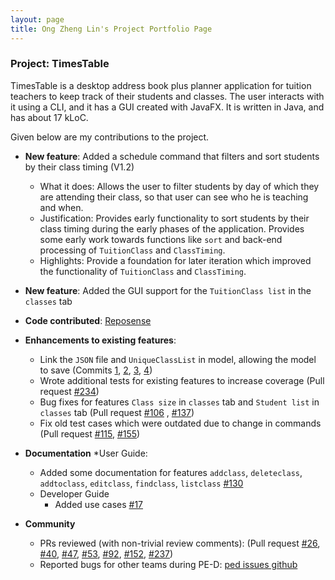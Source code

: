 ```yaml
---
layout: page
title: Ong Zheng Lin's Project Portfolio Page
---
```


### Project: TimesTable

TimesTable is a desktop address book plus planner application for tuition teachers to keep track of their students 
and classes. The user interacts with it using a CLI, and it has a GUI created with JavaFX. It is written in Java, 
and has about 17 kLoC.

Given below are my contributions to the project.

* **New feature**: Added a schedule command that filters and sort students by their class timing (V1.2)
  * What it does: Allows the user to filter students by day of which they are attending their class, so that user 
    can see who he is teaching and when.
  * Justification:  Provides early functionality to sort students by their class timing during the early phases of 
    the application. Provides some early work towards functions like `sort` and back-end processing of 
    `TuitionClass` and `ClassTiming`.
  * Highlights: Provide a foundation for later iteration which improved the functionality of `TuitionClass` and `ClassTiming`.
  
* **New feature**: Added the GUI support for the `TuitionClass list` in the `classes` tab 

* **Code contributed**: [Reposense](https://nus-cs2103-ay2122s1.github.io/tp-dashboard/?search=f11&sort=groupTitle&sortWithin=title&timeframe=commit&mergegroup=&groupSelect=groupByRepos&breakdown=true&checkedFileTypes=docs~functional-code~test-code~other&since=2021-09-17&tabOpen=true&tabType=authorship&tabAuthor=Ongzl&tabRepo=AY2122S1-CS2103T-F11-1%2Ftp%5Bmaster%5D&authorshipIsMergeGroup=false&authorshipFileTypes=docs~functional-code~test-code~other&authorshipIsBinaryFileTypeChecked=false)
  
* **Enhancements to existing features**:
    * Link the `JSON` file and `UniqueClassList` in model, allowing the model to save (Commits [1](https://github.com/AY2122S1-CS2103T-F11-1/tp/commit/e632b2de0b0f44bc67e84de601d8632e28696bf1),
      [2](https://github.com/AY2122S1-CS2103T-F11-1/tp/commit/7ddac4e24d6abc6da6b669c0daf50a85601c3f5a),
      [3](https://github.com/AY2122S1-CS2103T-F11-1/tp/commit/d344612297e2d21c988653b51a7eaa7d409cdacb),
      [4](https://github.com/AY2122S1-CS2103T-F11-1/tp/commit/39d388fd3f0bf55dd3dcab9995d41ccf0419f0c6))
    * Wrote additional tests for existing features to increase coverage (Pull request [\#234](https://github.com/AY2122S1-CS2103T-F11-1/tp/pull/234))
    * Bug fixes for features `Class size` in `classes` tab and `Student list` in `classes` tab (Pull request [\#106](https://github.com/AY2122S1-CS2103T-F11-1/tp/pull/106) , [\#137](https://github.com/AY2122S1-CS2103T-F11-1/tp/pull/137))
    * Fix old test cases which were outdated due to change in commands (Pull request [\#115](https://github.com/AY2122S1-CS2103T-F11-1/tp/pull/115), [\#155](https://github.com/AY2122S1-CS2103T-F11-1/tp/pull/155))
  
* **Documentation**
  *User Guide:
    * Added some documentation for features `addclass`, `deleteclass`, `addtoclass`, `editclass`, `findclass`, 
      `listclass` [\#130](https://github.com/AY2122S1-CS2103T-F11-1/tp/pull/130)
  * Developer Guide
    * Added use cases [\#17](https://github.com/AY2122S1-CS2103T-F11-1/tp/pull/17)
  
* **Community**
  * PRs reviewed (with non-trivial review comments): (Pull request [\#26](),
    [\#40](https://github.com/AY2122S1-CS2103T-F11-1/tp/pull/40),
    [\#47](https://github.com/AY2122S1-CS2103T-F11-1/tp/pull/47#partial-pull-merging),
    [\#53](https://github.com/AY2122S1-CS2103T-F11-1/tp/pull/53),
    [\#92](https://github.com/AY2122S1-CS2103T-F11-1/tp/pull/92),
    [\#152](https://github.com/AY2122S1-CS2103T-F11-1/tp/pull/152),
    [\#237](https://github.com/AY2122S1-CS2103T-F11-1/tp/pull/237))
  * Reported bugs for other teams during PE-D: [ped issues github](https://github.com/Ongzl/ped/issues)
  
